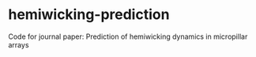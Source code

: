 # hemiwicking-prediction
Code for journal paper: Prediction of hemiwicking dynamics in micropillar arrays
